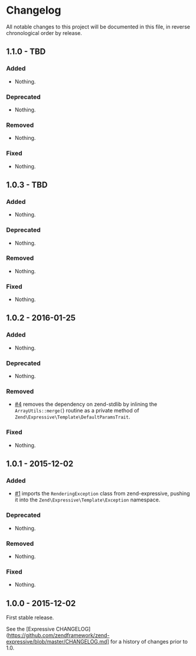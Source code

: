 # Changelog

All notable changes to this project will be documented in this file, in reverse chronological order by release.

## 1.1.0 - TBD

### Added

- Nothing.

### Deprecated

- Nothing.

### Removed

- Nothing.

### Fixed

- Nothing.

## 1.0.3 - TBD

### Added

- Nothing.

### Deprecated

- Nothing.

### Removed

- Nothing.

### Fixed

- Nothing.

## 1.0.2 - 2016-01-25

### Added

- Nothing.

### Deprecated

- Nothing.

### Removed

- [#4](https://github.com/zendframework/zend-expressive-template/pull/4) removes
  the dependency on zend-stdlib by inlining the `ArrayUtils::merge(`) routine as a
  private method of `Zend\Expressive\Template\DefaultParamsTrait`.

### Fixed

- Nothing.

## 1.0.1 - 2015-12-02

### Added

- [#1](https://github.com/zendframework/zend-expressive-template/pull/1) imports
  the `RenderingException` class from zend-expressive, pushing it into the
  `Zend\Expressive\Template\Exception` namespace.

### Deprecated

- Nothing.

### Removed

- Nothing.

### Fixed

- Nothing.

## 1.0.0 - 2015-12-02

First stable release.

See the [Expressive CHANGELOG](https://github.com/zendframework/zend-expressive/blob/master/CHANGELOG.md]
for a history of changes prior to 1.0.
